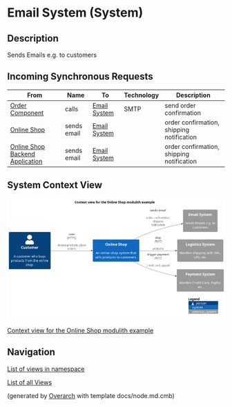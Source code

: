 
# Email System (System)
## Description
Sends Emails e.g. to customers

## Incoming Synchronous Requests 
| From | Name | To | Technology | Description |
|---|---|---|---|---|
| [Order Component](../../../../software-development/architecture/example/modulith/order-component.md) | calls | [Email System](../../../../software-development/architecture/example/modulith/email-system.md) | SMTP | send order confirmation |
| [Online Shop](../../../../software-development/architecture/example/modulith/online-shop-system.md) | sends email | [Email System](../../../../software-development/architecture/example/modulith/email-system.md) |  | order confirmation, shipping notification |
| [Online Shop Backend Application](../../../../software-development/architecture/example/modulith/online-shop-backend.md) | sends email | [Email System](../../../../software-development/architecture/example/modulith/email-system.md) |  | order confirmation, shipping notification |

## System Context View
![Context view for the Online Shop modulith example](../../../../software-development/architecture/example/modulith/context-view.png)

[Context view for the Online Shop modulith example](../../../../software-development/architecture/example/modulith/context-view.md)


## Navigation
[List of views in namespace](./views-in-namespace.md)

[List of all Views](../../../../views.md)


(generated by [Overarch](https://github.com/soulspace-org/overarch) with template docs/node.md.cmb)
